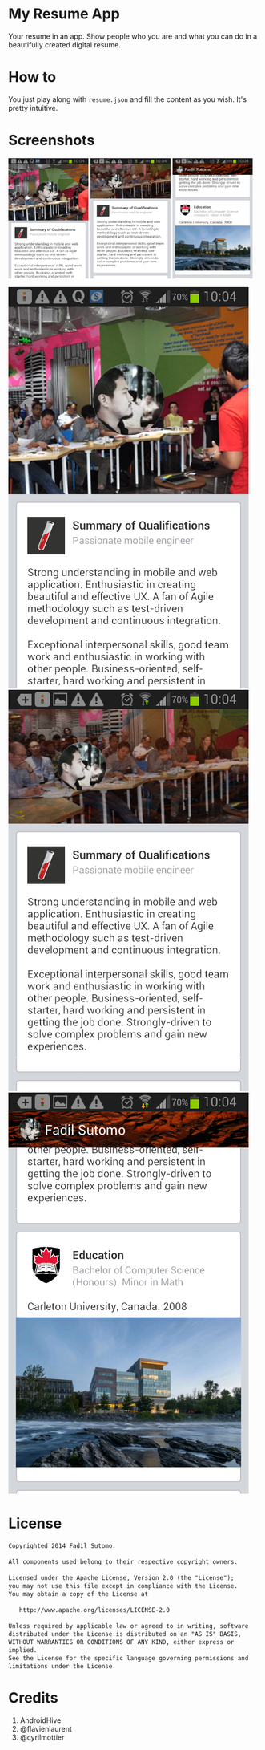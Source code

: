 # My Resume App

Your resume in an app.
Show people who you are and what you can do in a beautifully created digital resume.

# How to

You just play along with `resume.json` and fill the content as you wish. It's pretty intuitive.

# Screenshots

<img src="https://raw.githubusercontent.com/fadils/files/master/pics/resume_pic1.png" alt="resume_pic1" style="width: 160px; height: 240px;"/>
<img src="https://raw.githubusercontent.com/fadils/files/master/pics/resume_pic2.png" alt="resume_pic1" style="width: 160px; height: 240px;"/>
<img src="https://raw.githubusercontent.com/fadils/files/master/pics/resume_pic3.png" alt="resume_pic1" style="width: 160px; height: 240px;"/>

![resume_pic1](https://raw.githubusercontent.com/fadils/files/master/pics/resume_pic1.png) ![resume_pic2](https://raw.githubusercontent.com/fadils/files/master/pics/resume_pic2.png) ![resume_pic3](https://raw.githubusercontent.com/fadils/files/master/pics/resume_pic3.png)

# License

    Copyrighted 2014 Fadil Sutomo.

    All components used belong to their respective copyright owners.

    Licensed under the Apache License, Version 2.0 (the "License");
    you may not use this file except in compliance with the License.
    You may obtain a copy of the License at

       http://www.apache.org/licenses/LICENSE-2.0

    Unless required by applicable law or agreed to in writing, software
    distributed under the License is distributed on an "AS IS" BASIS,
    WITHOUT WARRANTIES OR CONDITIONS OF ANY KIND, either express or implied.
    See the License for the specific language governing permissions and
    limitations under the License.


# Credits

1. AndroidHive
2. @flavienlaurent
3. @cyrilmottier